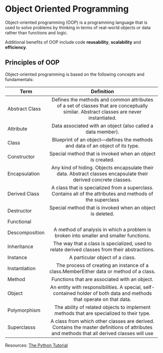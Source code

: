 # Object Oriented Programming

Object-oriented programming (OOP) is a programming language that is used to solve problems by thinking in terms of real-world objects or data rather than functions and logic.

Additional benefits of OOP include code **reusability**, **scalability** and **efficiency**.

## Principles of OOP

Object-oriented programming is based on the following concepts and fundamentals:

| **Term**      | Definition    |
| ------------- |:-------------:| 
| Abstract Class| Defines the methods and common attributes of a set of classes that are conceptually similar. Abstract classes are never instantiated.     | 
| Attribute     | Data associated with an object (also called a data member).                                                                               |  
| Class         | Blueprint of an object—defines the methods and data of an object of its type.                                                             |  
| Constructor   | Special method that is invoked when an object is created.                                                                                 | 
| Encapsulation | Any kind of hiding. Objects encapsulate their data. Abstract classes encapsulate their derived concrete classes.                          |  
| Derived Class | A class that is specialized from a superclass. Contains all of the attributes and methods of the superclass                               |  
| Destructor    | Special method that is invoked when an object is deleted.                                                                                 |  
| Functional 
  Descomposition| A method of analysis in which a problem is broken into smaller and smaller functions.                                                     | 
| Inheritance   | The way that a class is specialized, used to relate derived classes from their abstractions.                                              |  
| Instance      | A particular object of a class.                                                                                                           |  
| Instantiation | The process of creating an instance of a class.MemberEither data or method of a class.                                                    |  
| Method        | Functions that are associated with an object.                                                                                             | 
| Object        | An entity with responsibilities. A special, self-contained holder of both data and methods that operate on that data.                     |  
| Polymorphism  | The ability of related objects to implement methods that are specialized to their type.                                                   |  
| Superclasss   | A class from which other classes are derived. Contains the master definitions of attributes and methods that all derived classes will use |  


Resources: [The Python Tutorial](https://docs.python.org/3/tutorial/classes.html#a-first-look-at-classes)